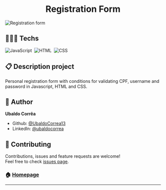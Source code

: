 <h1 align="center">Registration Form</h1>

![Registration form](https://user-images.githubusercontent.com/92760416/161823008-266f59b0-bfb5-4609-a54d-a753b66e423b.gif)



## 👨🏾‍💻 Techs
![JavaScript](https://img.shields.io/badge/-JavaScript-05122A?style=flat&logo=JavaScript)&nbsp;
![HTML](https://img.shields.io/badge/-HTML-05122A?style=flat&logo=HTML5)&nbsp;
![CSS](https://img.shields.io/badge/-CSS-05122A?style=flat&logo=CSS3&logoColor=1572B6)&nbsp;

## 📋 Description project
Personal registration form with conditions for validating CPF, username and password in Javascript, HTML and CSS.

## 👤 Author

**Ubaldo Corrêa**

* Github: [@UbaldoCorrea13](https://github.com/UbaldoCorrea13)
* LinkedIn: [@ubaldocorrea](https://linkedin.com/in/ubaldocorrea)

## 🤝 Contributing

Contributions, issues and feature requests are welcome!<br />Feel free to check [issues page](https://github.com/UbaldoCorrea13).

### 🏠 [Homepage](https://github.com/UbaldoCorrea13)
***
